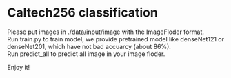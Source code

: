 # Caltech256 classification
Please put images in ./data/input/image with the ImageFloder format.  
Run train.py to train model, we provide pretrained model like denseNet121 or denseNet201, which have not bad accuarcy (about 86%).  
Run predict_all to predict all image in your image floder.  

Enjoy it!  
